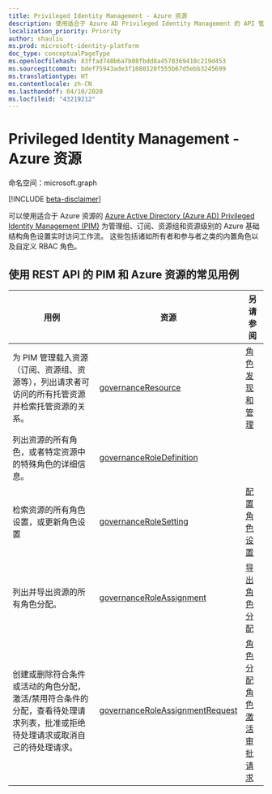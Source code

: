 ```yaml
---
title: Privileged Identity Management - Azure 资源
description: 使用适合于 Azure AD Privileged Identity Management 的 API 管理 Azure 资源。
localization_priority: Priority
author: shauliu
ms.prod: microsoft-identity-platform
doc_type: conceptualPageType
ms.openlocfilehash: 83ffad748b6a7b08fbdd8a4578369410c219d453
ms.sourcegitcommit: bdef75943ade3f1080120f555b67d5ebb3245699
ms.translationtype: HT
ms.contentlocale: zh-CN
ms.lasthandoff: 04/10/2020
ms.locfileid: "43219212"
---
```

# <a name="privileged-identity-management---azure-resources"></a>Privileged Identity Management - Azure 资源

命名空间：microsoft.graph

[!INCLUDE [beta-disclaimer](../../includes/beta-disclaimer.md)]

可以使用适合于 Azure 资源的 [Azure Active Directory (Azure AD) Privileged Identity Management (PIM)](https://docs.microsoft.com/azure/active-directory/privileged-identity-management/pim-configure) 为管理组、订阅、资源组和资源级别的 Azure 基础结构角色设置实时访问工作流。 这些包括诸如所有者和参与者之类的内置角色以及自定义 RBAC 角色。

## <a name="common-use-cases-for-pim-and-azure-resources-using-a-rest-api"></a>使用 REST API 的 PIM 和 Azure 资源的常见用例

| 用例 | 资源 | 另请参阅 |
| --- | --- | --- |
| 为 PIM 管理载入资源（订阅、资源组、资源等），列出请求者可访问的所有托管资源并检索托管资源的关系。 | [governanceResource](governanceresource.md) | [角色发现和管理](https://docs.microsoft.com/azure/active-directory/privileged-identity-management/pim-resource-roles-discover-resources) |
| 列出资源的所有角色，或者特定资源中的特殊角色的详细信息。 | [governanceRoleDefinition](governanceroledefinition.md) |  |
| 检索资源的所有角色设置，或更新角色设置 | [governanceRoleSetting](governancerolesetting.md) | [配置角色设置](https://docs.microsoft.com/azure/active-directory/privileged-identity-management/pim-resource-roles-configure-role-settings) |
| 列出并导出资源的所有角色分配。 | [governanceRoleAssignment](governanceroleassignment.md) | [导出角色分配](https://docs.microsoft.com/azure/active-directory/privileged-identity-management/azure-pim-resource-rbac#export-role-assignments-with-children) |
| 创建或删除符合条件或活动的角色分配，激活/禁用符合条件的分配，查看待处理请求列表，批准或拒绝待处理请求或取消自己的待处理请求。 | [governanceRoleAssignmentRequest](governanceroleassignmentrequest.md) | [角色分配](https://docs.microsoft.com/azure/active-directory/privileged-identity-management/pim-resource-roles-assign-roles)<br/>[角色激活](https://docs.microsoft.com/azure/active-directory/privileged-identity-management/pim-resource-roles-activate-your-roles)<br/>[审批请求](https://docs.microsoft.com/azure/active-directory/privileged-identity-management/azure-ad-pim-approval-workflow) |

<!-- uuid: 8fcb5dbc-d5aa-4681-8e31-b001d5168d79
2015-10-25 14:57:30 UTC -->
<!--
{
  "type": "#page.annotation",
  "description": "Service root",
  "keywords": "",
  "section": "documentation",
  "tocPath": "",
  "suppressions": []
}
-->
